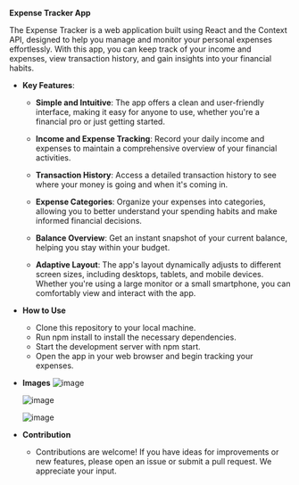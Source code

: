 **Expense Tracker App**

The Expense Tracker is a web application built using React and the Context API, designed to help you manage and monitor your personal expenses effortlessly. With this app, you can keep track of your income and expenses, view transaction history, and gain insights into your financial habits.

- **Key Features**:
  - **Simple and Intuitive**: The app offers a clean and user-friendly interface, making it easy for anyone to use, whether you're a financial pro or just getting started.

  - **Income and Expense Tracking**: Record your daily income and expenses to maintain a comprehensive overview of your financial activities.

  - **Transaction History**: Access a detailed transaction history to see where your money is going and when it's coming in.

  - **Expense Categories**: Organize your expenses into categories, allowing you to better understand your spending habits and make informed financial decisions.

  - **Balance Overview**: Get an instant snapshot of your current balance, helping you stay within your budget.
  
  - **Adaptive Layout**: The app's layout dynamically adjusts to different screen sizes, including desktops, tablets, and mobile devices. Whether you're using a large monitor or a small smartphone, you can comfortably view and interact with the app. 

- **How to Use**
  - Clone this repository to your local machine.
  - Run npm install to install the necessary dependencies.
  - Start the development server with npm start.
  - Open the app in your web browser and begin tracking your expenses.
- **Images**
  ![image](https://github.com/MihirDavada/ExpenseTracker0401/assets/101976200/0968bc7f-1ba8-4a03-a8e6-18928a68fa83)

  ![image](https://github.com/MihirDavada/ExpenseTracker0401/assets/101976200/2ae7241c-4e89-4cb0-b5fe-9000bd31aca8)

  ![image](https://github.com/MihirDavada/ExpenseTracker0401/assets/101976200/d0b3afcc-0602-41b8-9037-417d1b62bda4)

- **Contribution**
  - Contributions are welcome! If you have ideas for improvements or new features, please open an issue or submit a pull request. We appreciate your input.
